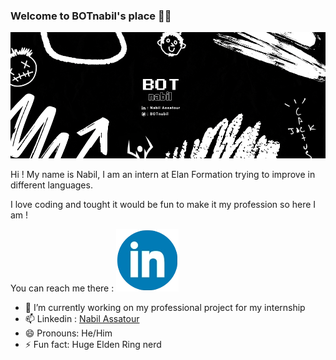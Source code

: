 ### Welcome to BOTnabil's place 👋🤖

![alt text](BOT.png)
<!--
**BOTnabil/BOTnabil** is a ✨ _special_ ✨ repository because its `README.md` (this file) appears on your GitHub profile.

Here are some ideas to get you started:

- 🔭 I’m currently working on ...
- 🌱 I’m currently learning ...
- 👯 I’m looking to collaborate on ...
- 🤔 I’m looking for help with ...
- 💬 Ask me about ...
- 📫 How to reach me: ...
- 😄 Pronouns: ...
- ⚡ Fun fact: ...
-->
Hi ! My name is Nabil, I am an intern at Elan Formation trying to improve in different languages.

I love coding and tought it would be fun to make it my profession so here I am !

You can reach me there : [<img src="linkedin.webp">](https://www.linkedin.com/in/nabil-assatour-010196302/)

- 🌱 I’m currently working on my professional project for my internship
- 📫 Linkedin : [Nabil Assatour](https://www.linkedin.com/in/nabil-assatour-010196302/)
- 😄 Pronouns: He/Him
- ⚡ Fun fact: Huge Elden Ring nerd
